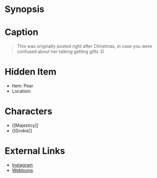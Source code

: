 # Synopsis


# Caption
> This was originally posted right after Christmas, in case you were confused about her talking getting gifts :D

# Hidden Item
* Item: Pear
* Location: <spoiler></spoiler>

# Characters
* [[Majesticy]]
* [[Grokie]]

# External Links
* [Instagram](https://www.instagram.com/p/CJZBosrjBsS/?igshid=YmMyMTA2M2Y=)
* [Webtoons](https://www.webtoons.com/en/challenge/twistwood-tales/64-grokie-and-the-ice-queen/viewer?title_no=344740&episode_no=69)